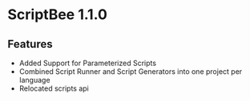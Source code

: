 ﻿# ScriptBee 1.1.0

## Features

- Added Support for Parameterized Scripts
- Combined Script Runner and Script Generators into one project per language
- Relocated scripts api
